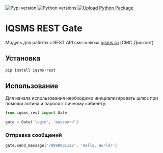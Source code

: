 ![Pypi version](https://img.shields.io/pypi/v/iqsms-rest.svg)
![Python versions](https://img.shields.io/pypi/pyversions/iqsms-rest)
[![Upload Python Package](https://github.com/fgbm/iqsms-rest-python/actions/workflows/python-publish.yml/badge.svg)](https://github.com/fgbm/django-tmmis/actions/workflows/python-publish.yml)

# IQSMS REST Gate

Модуль для работы с REST API смс-шлюза [iqsms.ru](https://iqsms.ru/) (СМС Дисконт)

## Установка

```bash
pip install iqsms-rest
```

## Использование

Для начала использования необходимо инициализировать шлюз при помощи логина и пароля к личному кабинету:
```python
from iqsms_rest import Gate

gate = Gate('login', 'password')
```

### Отправка сообщений

```python
gate.send_message('79990001122', 'Hello, World!')
```
